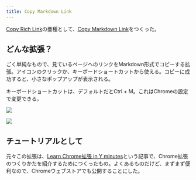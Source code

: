```yaml
---
title: Copy Markdown Link
---
```

[Copy Rich Link](https://chrome.google.com/webstore/detail/copy-rich-link/hikiamlgpdcabppakpmemaofmkgknpea)の亜種として、[Copy Markdown Link](https://chrome.google.com/webstore/detail/copy-markdown-link/gkceaaphhbeanfciglgpffnncfpipjpa)をつくった。

どんな拡張？
------

ごく単純なもので、見ているページへのリンクをMarkdown形式でコピーする拡張。アイコンのクリックか、キーボードショートカットから使える。コピーに成功すると、小さなポップアップが表示される。

キーボードショートカットは、デフォルトだとCtrl + M。これはChromeの設定で変更できる。

![](https://lh5.googleusercontent.com/puCeFKn1GbB5vaJenYI9LeYQduQxEi1f4Imv2pQLosfqK4Z-BibwBmMORBG8QuPbL3xHYi8ts5UN87P63jLipxHAv4y3Zfeg6BeR2drKfKniYArGfsPlPlQxf9n8Zf8zIJ3JVMheeGiWWLW9GYfqtQ)

![](https://lh6.googleusercontent.com/eoObSFIvVVTzkulaP81XLmp03yQbe_EWsFw_fxLX0Cg3qv5DjS215ilqWW69pMVlMoqikTH9a7pJI70lI7R3qpETKMOGN-u5Wlmu6M-oDuJ6ZcBy3vUBLQZ3hC9cTD9PPxviR8R5fll2jUmQHKJKIQ)

チュートリアルとして
----------

元々この拡張は、[Learn Chrome拡張 in Y minutes](https://r7kamura.com/articles/2022-05-18-learn-chrome-extention-in-y-minutes)という記事で、Chrome拡張のつくりかたを紹介するためにつくったもの。よくあるものだけど、まずまず便利なので、Chromeウェブストアでも公開することにした。
